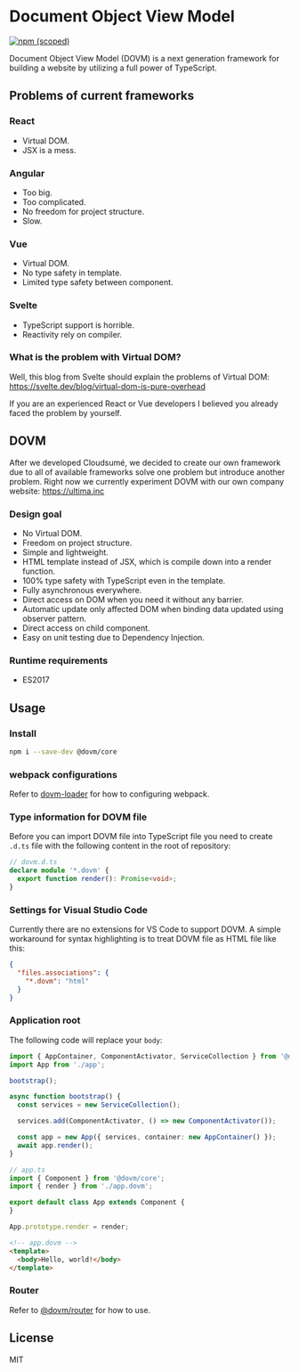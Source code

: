 # Document Object View Model
[![npm (scoped)](https://img.shields.io/npm/v/@dovm/core)](https://www.npmjs.com/package/@dovm/core)

Document Object View Model (DOVM) is a next generation framework for building a website by utilizing a full power of TypeScript.

## Problems of current frameworks

### React

- Virtual DOM.
- JSX is a mess.

### Angular

- Too big.
- Too complicated.
- No freedom for project structure.
- Slow.

### Vue

- Virtual DOM.
- No type safety in template.
- Limited type safety between component.

### Svelte

- TypeScript support is horrible.
- Reactivity rely on compiler.

### What is the problem with Virtual DOM?

Well, this blog from Svelte should explain the problems of Virtual DOM: https://svelte.dev/blog/virtual-dom-is-pure-overhead

If you are an experienced React or Vue developers I believed you already faced the problem by yourself.

## DOVM

After we developed Cloudsumé, we decided to create our own framework due to all of available frameworks solve one problem but introduce another problem. Right now we currently experiment DOVM with our own company website: https://ultima.inc

### Design goal

- No Virtual DOM.
- Freedom on project structure.
- Simple and lightweight.
- HTML template instead of JSX, which is compile down into a render function.
- 100% type safety with TypeScript even in the template.
- Fully asynchronous everywhere.
- Direct access on DOM when you need it without any barrier.
- Automatic update only affected DOM when binding data updated using observer pattern.
- Direct access on child component.
- Easy on unit testing due to Dependency Injection.

### Runtime requirements

- ES2017

## Usage

### Install

```sh
npm i --save-dev @dovm/core
```

### webpack configurations

Refer to [dovm-loader](https://github.com/ultimicro/dovm-webpack) for how to configuring webpack.

### Type information for DOVM file

Before you can import DOVM file into TypeScript file you need to create `.d.ts` file with the following content in the root of repository:

```ts
// dovm.d.ts
declare module '*.dovm' {
  export function render(): Promise<void>;
}
```

### Settings for Visual Studio Code

Currently there are no extensions for VS Code to support DOVM. A simple workaround for syntax highlighting is to treat DOVM file as HTML file like this:

```json
{
  "files.associations": {
    "*.dovm": "html"
  }
}
```

### Application root

The following code will replace your `body`:

```ts
import { AppContainer, ComponentActivator, ServiceCollection } from '@dovm/core';
import App from './app';

bootstrap();

async function bootstrap() {
  const services = new ServiceCollection();

  services.add(ComponentActivator, () => new ComponentActivator());

  const app = new App({ services, container: new AppContainer() });
  await app.render();
}
```

```ts
// app.ts
import { Component } from '@dovm/core';
import { render } from './app.dovm';

export default class App extends Component {
}

App.prototype.render = render;
```

```html
<!-- app.dovm -->
<template>
  <body>Hello, world!</body>
</template>
```

### Router

Refer to [@dovm/router](https://github.com/ultimicro/dovm-router) for how to use.

## License

MIT
